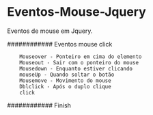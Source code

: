 # Eventos-Mouse-Jquery

Eventos de mouse em Jquery.

\############ Eventos mouse click

```
	Mouseover - Ponteiro em cima do elemento
	Mouseout - Sair com o ponteiro do mouse
	Mousedown - Enquanto estiver clicando
	mouseUp - Quando soltar o botão
	Mousemove - Movimento do mouse
	Dblclick - Após o duplo clique
	click

```

\############ Finish
